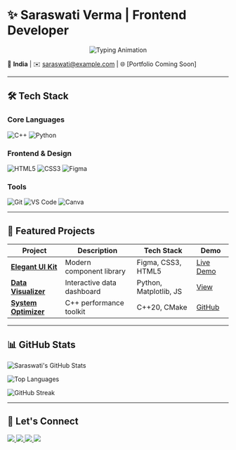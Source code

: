 # ✨ Saraswati Verma | Frontend Developer

<p align="center">
  <img src="https://readme-typing-svg.herokuapp.com?font=Fira+Code&pause=1000&color=7F5AF0&width=435&lines=Coding+with+passion;Designing+with+purpose;Building+for+impact" alt="Typing Animation">
</p>

📍 **India** | ✉️ [saraswati@example.com](mailto:saraswati@example.com) | 🌐 [Portfolio Coming Soon]  

---

## 🛠️ **Tech Stack**

<div>

### **Core Languages**
![C++](https://img.shields.io/badge/-C++-00599C?style=for-the-badge&logo=c%2B%2B&logoColor=white)
![Python](https://img.shields.io/badge/-Python-3776AB?style=for-the-badge&logo=python&logoColor=white)


### **Frontend & Design**
![HTML5](https://img.shields.io/badge/-HTML5-E34F26?style=for-the-badge&logo=html5&logoColor=white)
![CSS3](https://img.shields.io/badge/-CSS3-1572B6?style=for-the-badge&logo=css3&logoColor=white)
![Figma](https://img.shields.io/badge/-Figma-F24E1E?style=for-the-badge&logo=figma&logoColor=white)


### **Tools**
![Git](https://img.shields.io/badge/-Git-F05032?style=for-the-badge&logo=git&logoColor=white)
![VS Code](https://img.shields.io/badge/-VS_Code-007ACC?style=for-the-badge&logo=visual-studio-code&logoColor=white)
![Canva](https://img.shields.io/badge/-Canva-00C4CC?style=for-the-badge&logo=canva&logoColor=white)



</div>

---

## 🚀 **Featured Projects**

<div>

| Project | Description | Tech Stack | Demo |
|---------|-------------|------------|------|
| **[Elegant UI Kit](link)** | Modern component library | Figma, CSS3, HTML5 | [Live Demo](#) |
| **[Data Visualizer](link)** | Interactive data dashboard | Python, Matplotlib, JS | [View](#) |
| **[System Optimizer](link)** | C++ performance toolkit | C++20, CMake | [GitHub](#) |

</div>

---

## 📊 **GitHub Stats**

<div>

![Saraswati's GitHub Stats](https://github-readme-stats.vercel.app/api?username=YOUR_USERNAME&show_icons=true&theme=radical&hide_border=true&bg_color=0D1117&title_color=7F5AF0&icon_color=2CB67D)

![Top Languages](https://github-readme-stats.vercel.app/api/top-langs/?username=YOUR_USERNAME&layout=compact&theme=radical&hide_border=true&bg_color=0D1117&title_color=7F5AF0)

![GitHub Streak](https://streak-stats.demolab.com?user=YOUR_USERNAME&theme=radical&hide_border=true&background=0D1117&stroke=7F5AF0)

</div>

---

## 🌟 **Let's Connect**

<p>
  <a href="https://linkedin.com/in/yourprofile">
    <img src="https://img.shields.io/badge/LinkedIn-0A66C2?style=for-the-badge&logo=linkedin&logoColor=white&labelColor=0D1117"/>
  </a>
  <a href="https://github.com/YOUR_USERNAME">
    <img src="https://img.shields.io/badge/GitHub-181717?style=for-the-badge&logo=github&logoColor=white&labelColor=0D1117"/>
  </a>
  <a href="mailto:saraswati@example.com">
    <img src="https://img.shields.io/badge/Email-EA4335?style=for-the-badge&logo=gmail&logoColor=white&labelColor=0D1117"/>
  </a>
  <a href="https://twitter.com/yourhandle">
    <img src="https://img.shields.io/badge/Twitter-1DA1F2?style=for-the-badge&logo=twitter&logoColor=white&labelColor=0D1117"/>
  </a>
</p>
